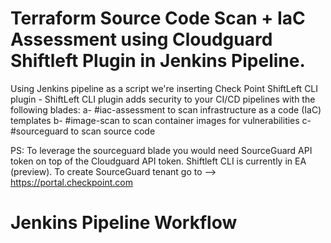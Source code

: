 # Terraform Source Code Scan + IaC Assessment using Cloudguard Shiftleft Plugin in Jenkins Pipeline. 

Using Jenkins pipeline as a script we're inserting Check Point ShiftLeft CLI plugin - 
ShiftLeft CLI plugin adds security to your CI/CD pipelines with the following blades:
  a- #iac-assessment to scan infrastructure as a code (IaC) templates
  b- #image-scan to scan container images for vulnerabilities
  c- #sourceguard to scan source code 

PS: To leverage the sourceguard blade you would need SourceGuard API token on top of the Cloudguard API token. 
    Shiftleft CLI is currently in EA (preview). To create SourceGuard tenant go to --> https://portal.checkpoint.com 


# Jenkins Pipeline Workflow 

